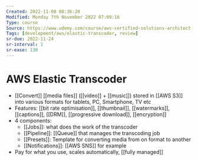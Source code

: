 ```yaml
---
Created: 2022-11-08 08:36:20
Modified: Monday 7th November 2022 07:09:16
Type: course
Source: https://www.udemy.com/course/aws-certified-solutions-architect-associate-saa-c01/?xref=E0Aed11STH4LPUQvCz0GJFABTmM=
Tags: [development/aws/elastic-transcoder, review]
sr-due: 2022-11-24
sr-interval: 1
sr-ease: 130
---
```


# AWS Elastic Transcoder

- [[Convert]] [[media files]] ([[video]] + [[music]]) stored in [[AWS S3]] into various formats for tablets, PC, Smartphone, TV etc
- Features: [[bit rate optimisation]], [[thumbnail]], [[watermarks]], [[captions]], [[DRM]], [[progressive download]], [[encryption]]
- 4 components:
    - [[Jobs]]: what does the work of the transcoder
    - [[Pipeline]]: [[Queue]] that manages the transcoding job
    - [[Presets]]: Template for converting media from on format to another
    - [[Notifications]]: [[AWS SNS]] for example
- Pay for what you use, scales automatically, [[fully managed]]